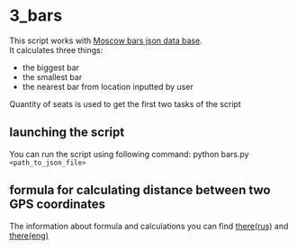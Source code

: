 # 3_bars
This script works with [Moscow bars json data base](http://data.mos.ru/opendata/7710881420-bary/ "download source").  
It calculates three things:  
* the biggest bar  
* the smallest bar   
* the nearest bar from  location inputted by user  
  
Quantity of seats is used to get the first two tasks of the script

## launching the script  
You can run the script using following command: python bars.py `<path_to_json_file>`  
## formula for calculating distance between two GPS coordinates
The information about formula and calculations you can find [there(rus)](http://gis-lab.info/qa/great-circles.html) and [there(eng)](https://en.wikipedia.org/wiki/Haversine_formula)  

